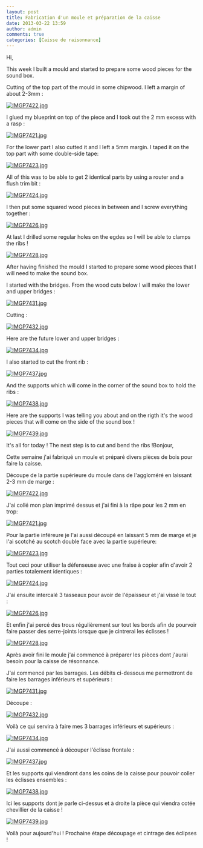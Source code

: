 ```yaml
---
layout: post
title: Fabrication d'un moule et préparation de la caisse
date: 2013-03-22 13:59
author: admin
comments: true
categories: [Caisse de raisonnance]
---
```

<!--:en-->Hi,

This week I built a mould and started to prepare some wood pieces for the sound box.

Cutting of the top part of the mould in some chipwood. I left a margin of about 2-3mm :

<a href="https://lh6.googleusercontent.com/-NxMFJ5lyn2U/UUt-q17D8LI/AAAAAAAAFM8/PHwOXlSlsyM/s1024/IMGP7422.jpg"><img alt="IMGP7422.jpg" src="https://lh6.googleusercontent.com/-NxMFJ5lyn2U/UUt-q17D8LI/AAAAAAAAFM8/PHwOXlSlsyM/s600/IMGP7422.jpg" /></a>

I glued my blueprint on top of the piece and I took out the 2 mm excess with a rasp :

<a href="https://lh6.googleusercontent.com/-YYte7UsGnIU/UUt-sr2kz5I/AAAAAAAAFNE/L3CCHJD0Wuw/s1024/IMGP7421.jpg"><img alt="IMGP7421.jpg" src="https://lh6.googleusercontent.com/-YYte7UsGnIU/UUt-sr2kz5I/AAAAAAAAFNE/L3CCHJD0Wuw/s600/IMGP7421.jpg" /></a>

For the lower part I also cutted it and I left a 5mm margin. I taped it on the top part with some double-side tape:

<a href="https://lh6.googleusercontent.com/-XP4_IwH7v0Q/UUt-pQvtC2I/AAAAAAAAFM0/Vj6A_piSHSU/s1024/IMGP7423.jpg"><img alt="IMGP7423.jpg" src="https://lh6.googleusercontent.com/-XP4_IwH7v0Q/UUt-pQvtC2I/AAAAAAAAFM0/Vj6A_piSHSU/s600/IMGP7423.jpg" /></a>

All of this was to be able to get 2 identical parts by using a router and a flush trim bit :

<a href="https://lh6.googleusercontent.com/-OfHGbthYOyQ/UUt-nuaUhZI/AAAAAAAAFMs/KqFpx0hM1sE/s1024/IMGP7424.jpg"><img alt="IMGP7424.jpg" src="https://lh6.googleusercontent.com/-OfHGbthYOyQ/UUt-nuaUhZI/AAAAAAAAFMs/KqFpx0hM1sE/s600/IMGP7424.jpg" /></a>

I then put some squared wood pieces in between and I screw everything together :

<a href="https://lh6.googleusercontent.com/-AQfXfsGOMsE/UUt-l84nhyI/AAAAAAAAFMk/SCs_D7_SQH0/s1024/IMGP7426.jpg"><img alt="IMGP7426.jpg" src="https://lh6.googleusercontent.com/-AQfXfsGOMsE/UUt-l84nhyI/AAAAAAAAFMk/SCs_D7_SQH0/s600/IMGP7426.jpg" /></a>

At last I drilled some regular holes on the egdes so I will be able to clamps the ribs !

<a href="https://lh3.googleusercontent.com/-pJBifo9gIBU/UUt-kZaGJOI/AAAAAAAAFMc/kkh2b0QhrWo/s1024/IMGP7428.jpg"><img alt="IMGP7428.jpg" src="https://lh3.googleusercontent.com/-pJBifo9gIBU/UUt-kZaGJOI/AAAAAAAAFMc/kkh2b0QhrWo/s600/IMGP7428.jpg" /></a>

After having finished the mould I started to prepare some wood pieces that I will need to make the sound box.

I started with the bridges. From the wood cuts below I will make the lower and upper bridges :

<a href="https://lh4.googleusercontent.com/-Pzp2e9WbM8k/UUt-i39FvPI/AAAAAAAAFMU/nq6XC4xyZiM/s1024/IMGP7431.jpg"><img alt="IMGP7431.jpg" src="https://lh4.googleusercontent.com/-Pzp2e9WbM8k/UUt-i39FvPI/AAAAAAAAFMU/nq6XC4xyZiM/s600/IMGP7431.jpg" /></a>

Cutting :

<a href="https://lh3.googleusercontent.com/-3SQgekPr46I/UUt-gwAA-RI/AAAAAAAAFMM/VyU23wDY194/s1024/IMGP7432.jpg"><img alt="IMGP7432.jpg" src="https://lh3.googleusercontent.com/-3SQgekPr46I/UUt-gwAA-RI/AAAAAAAAFMM/VyU23wDY194/s600/IMGP7432.jpg" /></a>

Here are the future lower and upper bridges :

<a href="https://lh5.googleusercontent.com/-8njYkS3Ltos/UUt-ffWIpdI/AAAAAAAAFME/zuV71GifOGA/s1024/IMGP7434.jpg"><img alt="IMGP7434.jpg" src="https://lh5.googleusercontent.com/-8njYkS3Ltos/UUt-ffWIpdI/AAAAAAAAFME/zuV71GifOGA/s600/IMGP7434.jpg" /></a>

I also started to cut the front rib :

<a href="https://lh6.googleusercontent.com/-t3OWxX9adLE/UUt-dTrNBbI/AAAAAAAAFL8/J0PJ0sthmr0/s1024/IMGP7437.jpg"><img alt="IMGP7437.jpg" src="https://lh6.googleusercontent.com/-t3OWxX9adLE/UUt-dTrNBbI/AAAAAAAAFL8/J0PJ0sthmr0/s600/IMGP7437.jpg" /></a>

And the supports which will come in the corner of the sound box to hold the ribs :

<a href="https://lh3.googleusercontent.com/-dev9EBazzu4/UUt-bxjsdbI/AAAAAAAAFL0/BeWx2sMib20/s1024/IMGP7438.jpg"><img alt="IMGP7438.jpg" src="https://lh3.googleusercontent.com/-dev9EBazzu4/UUt-bxjsdbI/AAAAAAAAFL0/BeWx2sMib20/s600/IMGP7438.jpg" /></a>

Here are the supports I was telling you about and on the rigth it's the wood pieces that will come on the side of the sound box !

<a href="https://lh5.googleusercontent.com/-8YUyHU6RVt8/UUt-aXfMJ0I/AAAAAAAAFLs/EIl79FZGUPA/s1024/IMGP7439.jpg"><img alt="IMGP7439.jpg" src="https://lh5.googleusercontent.com/-8YUyHU6RVt8/UUt-aXfMJ0I/AAAAAAAAFLs/EIl79FZGUPA/s600/IMGP7439.jpg" /></a>

It's all for today ! The next step is to cut and bend the ribs !<!--:--><!--:fr-->Bonjour,

Cette semaine j'ai fabriqué un moule et préparé divers pièces de bois pour faire la caisse.

Découpe de la partie supérieure du moule dans de l'aggloméré en laissant 2-3 mm de marge :

<a href="https://lh6.googleusercontent.com/-NxMFJ5lyn2U/UUt-q17D8LI/AAAAAAAAFM8/PHwOXlSlsyM/s1024/IMGP7422.jpg"><img alt="IMGP7422.jpg" src="https://lh6.googleusercontent.com/-NxMFJ5lyn2U/UUt-q17D8LI/AAAAAAAAFM8/PHwOXlSlsyM/s600/IMGP7422.jpg" /></a>

J'ai collé mon plan imprimé dessus et j'ai fini à la râpe pour les 2 mm en trop:

<a href="https://lh6.googleusercontent.com/-YYte7UsGnIU/UUt-sr2kz5I/AAAAAAAAFNE/L3CCHJD0Wuw/s1024/IMGP7421.jpg"><img alt="IMGP7421.jpg" src="https://lh6.googleusercontent.com/-YYte7UsGnIU/UUt-sr2kz5I/AAAAAAAAFNE/L3CCHJD0Wuw/s600/IMGP7421.jpg" /></a>

Pour la partie inféreure je l'ai aussi découpé en laissant 5 mm de marge et je l'ai scotché au scotch double face avec la partie supérieure:

<a href="https://lh6.googleusercontent.com/-XP4_IwH7v0Q/UUt-pQvtC2I/AAAAAAAAFM0/Vj6A_piSHSU/s1024/IMGP7423.jpg"><img alt="IMGP7423.jpg" src="https://lh6.googleusercontent.com/-XP4_IwH7v0Q/UUt-pQvtC2I/AAAAAAAAFM0/Vj6A_piSHSU/s600/IMGP7423.jpg" /></a>

Tout ceci pour utiliser la défenseuse avec une fraise à copier afin d'avoir 2 parties totalement identiques :

<a href="https://lh6.googleusercontent.com/-OfHGbthYOyQ/UUt-nuaUhZI/AAAAAAAAFMs/KqFpx0hM1sE/s1024/IMGP7424.jpg"><img alt="IMGP7424.jpg" src="https://lh6.googleusercontent.com/-OfHGbthYOyQ/UUt-nuaUhZI/AAAAAAAAFMs/KqFpx0hM1sE/s600/IMGP7424.jpg" /></a>

J'ai ensuite intercalé 3 tasseaux pour avoir de l'épaisseur et j'ai vissé le tout :

<a href="https://lh6.googleusercontent.com/-AQfXfsGOMsE/UUt-l84nhyI/AAAAAAAAFMk/SCs_D7_SQH0/s1024/IMGP7426.jpg"><img alt="IMGP7426.jpg" src="https://lh6.googleusercontent.com/-AQfXfsGOMsE/UUt-l84nhyI/AAAAAAAAFMk/SCs_D7_SQH0/s600/IMGP7426.jpg" /></a>

Et enfin j'ai percé des trous régulièrement sur tout les bords afin de pourvoir faire passer des serre-joints lorsque que je cintrerai les éclisses !

<a href="https://lh3.googleusercontent.com/-pJBifo9gIBU/UUt-kZaGJOI/AAAAAAAAFMc/kkh2b0QhrWo/s1024/IMGP7428.jpg"><img alt="IMGP7428.jpg" src="https://lh3.googleusercontent.com/-pJBifo9gIBU/UUt-kZaGJOI/AAAAAAAAFMc/kkh2b0QhrWo/s600/IMGP7428.jpg" /></a>

Après avoir fini le moule j'ai commencé à préparer les pièces dont j'aurai besoin pour la caisse de résonnance.

J'ai commencé par les barrages. Les débits ci-dessous me permettront de faire les barrages inférieurs et supérieurs :

<a href="https://lh4.googleusercontent.com/-Pzp2e9WbM8k/UUt-i39FvPI/AAAAAAAAFMU/nq6XC4xyZiM/s1024/IMGP7431.jpg"><img alt="IMGP7431.jpg" src="https://lh4.googleusercontent.com/-Pzp2e9WbM8k/UUt-i39FvPI/AAAAAAAAFMU/nq6XC4xyZiM/s600/IMGP7431.jpg" /></a>

Découpe :

<a href="https://lh3.googleusercontent.com/-3SQgekPr46I/UUt-gwAA-RI/AAAAAAAAFMM/VyU23wDY194/s1024/IMGP7432.jpg"><img alt="IMGP7432.jpg" src="https://lh3.googleusercontent.com/-3SQgekPr46I/UUt-gwAA-RI/AAAAAAAAFMM/VyU23wDY194/s600/IMGP7432.jpg" /></a>

Voilà ce qui servira à faire mes 3 barrages inférieurs et supérieurs :

<a href="https://lh5.googleusercontent.com/-8njYkS3Ltos/UUt-ffWIpdI/AAAAAAAAFME/zuV71GifOGA/s1024/IMGP7434.jpg"><img alt="IMGP7434.jpg" src="https://lh5.googleusercontent.com/-8njYkS3Ltos/UUt-ffWIpdI/AAAAAAAAFME/zuV71GifOGA/s600/IMGP7434.jpg" /></a>

J'ai aussi commencé à découper l'éclisse frontale :

<a href="https://lh6.googleusercontent.com/-t3OWxX9adLE/UUt-dTrNBbI/AAAAAAAAFL8/J0PJ0sthmr0/s1024/IMGP7437.jpg"><img alt="IMGP7437.jpg" src="https://lh6.googleusercontent.com/-t3OWxX9adLE/UUt-dTrNBbI/AAAAAAAAFL8/J0PJ0sthmr0/s600/IMGP7437.jpg" /></a>

Et les supports qui viendront dans les coins de la caisse pour pouvoir coller les éclisses ensembles :

<a href="https://lh3.googleusercontent.com/-dev9EBazzu4/UUt-bxjsdbI/AAAAAAAAFL0/BeWx2sMib20/s1024/IMGP7438.jpg"><img alt="IMGP7438.jpg" src="https://lh3.googleusercontent.com/-dev9EBazzu4/UUt-bxjsdbI/AAAAAAAAFL0/BeWx2sMib20/s600/IMGP7438.jpg" /></a>

Ici les supports dont je parle ci-dessus et à droite la pièce qui viendra cotée chevillier de la caisse !

<a href="https://lh5.googleusercontent.com/-8YUyHU6RVt8/UUt-aXfMJ0I/AAAAAAAAFLs/EIl79FZGUPA/s1024/IMGP7439.jpg"><img alt="IMGP7439.jpg" src="https://lh5.googleusercontent.com/-8YUyHU6RVt8/UUt-aXfMJ0I/AAAAAAAAFLs/EIl79FZGUPA/s600/IMGP7439.jpg" /></a>

Voilà pour aujourd'hui ! Prochaine étape découpage et cintrage des éclipses !<!--:-->
